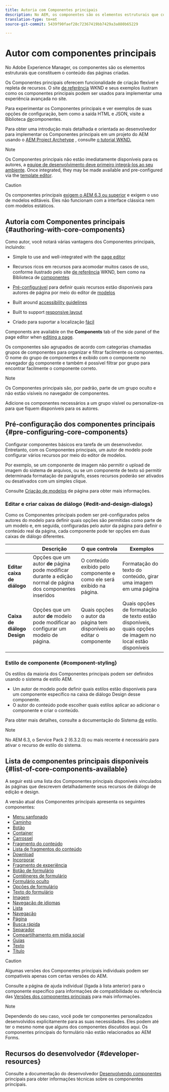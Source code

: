 ```yaml
---
title: Autoria com Componentes principais
description: No AEM, os componentes são os elementos estruturais que constituem o conteúdo das páginas que estão sendo criadas - os Componentes principais oferecem funcionalidade de criação flexível e repleta de recursos.
translation-type: tm+mt
source-git-commit: 5439f90faef28c72367419bb7429a3a880b65229

---
```



# Autor com componentes principais

No Adobe Experience Manager, os componentes são os elementos estruturais que constituem o conteúdo das páginas criadas.

Os Componentes principais oferecem funcionalidade de criação flexível e repleta de recursos. O site [de referência](https://wknd.site) WKND e seus exemplos ilustram como os componentes principais podem ser usados para implementar uma experiência avançada no site.

Para experimentar os Componentes principais e ver exemplos de suas opções de configuração, bem como a saída HTML e JSON, visite a Biblioteca [de](https://adobe.com/go/aem_cmp_library)componentes.

Para obter uma introdução mais detalhada e orientada ao desenvolvedor para implementar os Componentes principais em um projeto do AEM usando o [AEM Project Archetype](overview.md) , consulte [o tutorial WKND.](https://docs.adobe.com/content/help/en/experience-manager-learn/getting-started-wknd-tutorial-develop/overview.html)

>[!NOTE]
>
>Os Componentes principais não estão imediatamente disponíveis para os autores, a [equipe de desenvolvimento deve primeiro integrá-los ao seu ambiente](using.md). Once integrated, they may be made available and pre-configured via the [template editor](https://docs.adobe.com/content/help/en/experience-manager-cloud-service/sites/authoring/features/templates.html).

>[!CAUTION]
>
>Os componentes principais [exigem o AEM 6.3 ou superior](versions.md) e exigem o uso de modelos [](https://docs.adobe.com/content/help/en/experience-manager-cloud-service/sites/authoring/features/templates.html)editáveis. Eles não funcionam com a interface clássica nem com modelos estáticos.

## Autoria com Componentes principais {#authoring-with-core-components}

Como autor, você notará várias vantagens dos Componentes principais, incluindo:

* Simple to use and well-integrated with the [page editor](https://docs.adobe.com/content/help/en/experience-manager-cloud-service/sites/authoring/fundamentals/editing-content.html)

* Recursos ricos em recursos para acomodar muitos casos de uso, conforme ilustrado pelo site [de referência](https://wknd.site) WKND, bem como na Biblioteca de [componentes](https://adobe.com/go/aem_cmp_library)

* [Pré-configurável](#pre-configuring-core-components) para definir quais recursos estão disponíveis para autores de página por meio do editor de [modelos](https://docs.adobe.com/content/help/en/experience-manager-cloud-service/sites/authoring/features/templates.html)

* Built around [accessibility guidelines](https://docs.adobe.com/content/help/en/experience-manager-cloud-service/sites/authoring/fundamentals/accessible-content.html)

* Built to support [responsive layout](https://docs.adobe.com/content/help/en/experience-manager-cloud-service/sites/authoring/features/responsive-layout.html)

* Criado para suportar a localização [fácil](localization.md)

Components are available on the **Components** tab of the side panel of the page editor when [editing a page](https://docs.adobe.com/content/help/en/experience-manager-cloud-service/sites/authoring/fundamentals/editing-content.html).

Os componentes são agrupados de acordo com categorias chamadas grupos de componentes para organizar e filtrar facilmente os componentes. O nome do grupo de componentes é exibido com o componente no navegador [do](https://docs.adobe.com/content/help/en/experience-manager-cloud-service/sites/authoring/fundamentals/editing-content.html) componente e também é possível filtrar por grupo para encontrar facilmente o componente correto.

>[!NOTE]
>
>Os Componentes principais são, por padrão, parte de um grupo oculto e não estão visíveis no navegador de componentes.
>
>Adicione os componentes necessários a um grupo visível ou personalize-os para que fiquem disponíveis para os autores.

## Pré-configuração dos componentes principais {#pre-configuring-core-components}

Configurar componentes básicos era tarefa de um desenvolvedor. Entretanto, com os Componentes principais, um autor de modelo pode configurar vários recursos por meio do editor de modelos.

Por exemplo, se um componente de imagem não permitir o upload de imagem do sistema de arquivos, ou se um componente de texto só permitir determinada formatação de parágrafo, esses recursos poderão ser ativados ou desativados com um simples clique.

Consulte [Criação de modelos](https://docs.adobe.com/content/help/en/experience-manager-cloud-service/sites/authoring/features/templates.html) de página para obter mais informações.

### Editar e criar caixas de diálogo {#edit-and-design-dialogs}

Como os Componentes principais podem ser pré-configurados pelos autores do modelo para definir quais opções são permitidas como parte de um modelo e, em seguida, configuradas pelo autor da página para definir o conteúdo real da página, cada componente pode ter opções em duas caixas de diálogo diferentes.

|  | Descrição | O que controla | Exemplos |
|--- |--- |--- |--- |
| **Editar caixa de diálogo** | Opções que um autor **de** página pode modificar durante a edição normal de página dos componentes inseridos | O conteúdo exibido pelo componente e como ele será exibido na página. | Formatação do texto do conteúdo, girar uma imagem em uma página |
| **Caixa de diálogo Design** | Opções que um autor **de** modelo pode modificar ao configurar um modelo de página. | Quais opções o autor da página tem disponíveis ao editar o componente | Quais opções de formatação de texto estão disponíveis, quais opções de imagem no local estão disponíveis |

### Estilo de componente {#component-styling}

Os estilos da maioria dos Componentes principais podem ser definidos usando o sistema de estilo AEM.

* Um autor de modelo pode definir quais estilos estão disponíveis para um componente específico na caixa de diálogo Design desse componente.
* O autor do conteúdo pode escolher quais estilos aplicar ao adicionar o componente e criar o conteúdo.

Para obter mais detalhes, consulte a documentação do Sistema [de](https://docs.adobe.com/content/help/en/experience-manager-cloud-service/sites/authoring/features/style-system.html) estilo.

>[!NOTE]
>
>No AEM 6.3, o Service Pack 2 (6.3.2.0) ou mais recente é necessário para ativar o recurso de estilo do sistema.

## Lista de componentes principais disponíveis {#list-of-core-components-available}

A seguir está uma lista dos Componentes principais disponíveis vinculados às páginas que descrevem detalhadamente seus recursos de diálogo de edição e design.

A versão atual dos Componentes principais apresenta os seguintes componentes:

* [Menu sanfonado](accordion.md)
* [Caminho](breadcrumb.md)
* [Botão](button.md)
* [Container](container.md)
* [Carrossel](carousel.md)
* [Fragmento do conteúdo](content-fragment-component.md)
* [Lista de fragmentos do conteúdo](content-fragment-list.md)
* [Download](download.md)
* [Incorporar](embed.md)
* [Fragmento de experiência](experience-fragment.md)
* [Botão de formulário](form-button.md)
* [Contêineres de formulário](form-container.md)
* [Formulário oculto](form-hidden.md)
* [Opções de formulário](form-options.md)
* [Texto do formulário](form-text.md)
* [Imagem](image.md)
* [Navegação de idiomas](language-navigation.md)
* [Lista](list.md)
* [Navegação](navigation.md)
* [Página](page.md)
* [Busca rápida](quick-search.md)
* [Separador](separator.md)
* [Compartilhamento em mídia social](sharing.md)
* [Guias](tabs.md)
* [Texto](text.md)
* [Título](title.md)

>[!CAUTION]
>
>Algumas versões dos Componentes principais individuais podem ser compatíveis apenas com certas versões do AEM.
>
>Consulte a página de ajuda individual (ligada à lista anterior) para o componente específico para informações de compatibilidade ou referência das [Versões dos componentes principais](versions.md) para mais informações.

>[!NOTE]
>
>Dependendo do seu caso, você pode ter componentes personalizados desenvolvidos explicitamente para as suas necessidades. Eles podem até ter o mesmo nome que alguns dos componentes discutidos aqui.
>Os componentes principais do formulário não estão relacionados ao AEM Forms.

## Recursos do desenvolvedor {#developer-resources}

Consulte a documentação do desenvolvedor [Desenvolvendo componentes](developing.md) principais para obter informações técnicas sobre os componentes principais.
